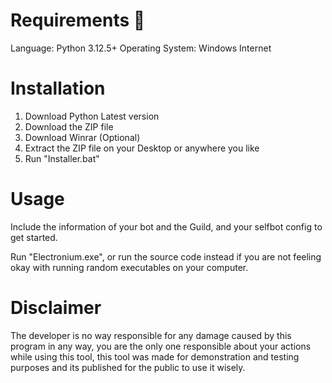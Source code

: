# Requirements 📄

Language: Python 3.12.5+
Operating System: Windows
Internet

# Installation

1. Download Python Latest version
2. Download the ZIP file
3. Download Winrar (Optional)
4. Extract the ZIP file on your Desktop or anywhere you like
5. Run "Installer.bat"

# Usage

Include the information of your bot and the Guild, and your selfbot config to get started.

Run "Electronium.exe", or run the source code instead if you are not feeling okay with running random executables on your computer.

# Disclaimer

The developer is no way responsible for any damage caused by this program in any way, you are the only one responsible about your actions while using this tool, this tool was made for demonstration and testing purposes and its published for the public to use it wisely.
